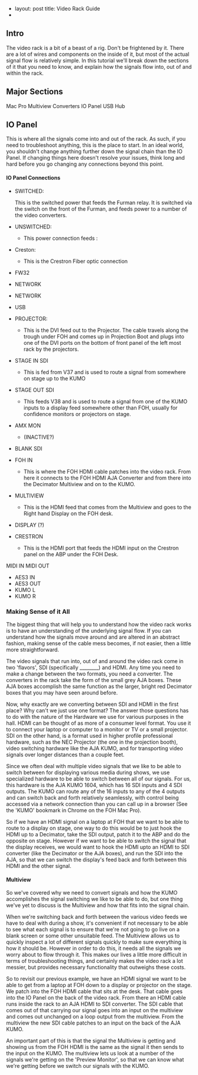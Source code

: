 -
  layout: post
  title: Video Rack Guide
-

## Intro

The video rack is a bit of a beast of a rig. Don't be frightened by it.
There are a lot of wires and components on the inside of it, but most of the actual signal flow is relatively simple. In this tutorial we'll break down the sections of it that you need to know, and explain how the signals flow into, out of and within the rack. 

## Major Sections

Mac Pro
Multiview
Converters
IO Panel
USB Hub

## IO Panel

This is where all the signals come into and out of the rack. As such, if you need to troubleshoot anything, this is the place to start. In an ideal world, you shouldn't change anything further down the signal chain than the IO Panel. If changing things here doesn't resolve your issues, think long and hard before you go changing any connections beyond this point.

#### IO Panel Connections

* SWITCHED:
  
  This is the switched power that feeds the Furman relay. It is switched via the switch on the front of the Furman, and feeds power to a number of the video converters.
  
* UNSWITCHED:

    * This power connection feeds :
    
* Creston:
  
  * This is the Crestron Fiber optic connection 

* FW32
* NETWORK
* NETWORK

* USB

* PROJECTOR:

    * This is the DVI feed out to the Projector. The cable travels along the trough under FOH and comes up in Projection Boot and plugs into one of the DVI ports on the bottom of front panel of the left most rack by the projectors. 
    
* STAGE IN SDI
    * This is fed from V37 and is used to route a signal from somewhere on stage up to the KUMO
* STAGE OUT SDI
    * This feeds V38 and is used to route a signal from one of the KUMO inputs to a display feed somewhere other than FOH, usually for confidence monitors or projectors on stage. 
* AMX MON 
    * (INACTIVE?)
* BLANK SDI
  
* FOH IN
    * This is where the FOH HDMI cable patches into the video rack. From here it connects to the FOH HDMI AJA Converter and from there into the Decimator Multiview and on to the KUMO.
* MULTIVIEW
    * This is the HDMI feed that comes from the Multiview and goes to the Right hand Display on the FOH desk.
* DISPLAY (?)
* CRESTRON
    * This is the HDMI port that feeds the HDMI input on the Crestron panel on the ABP under the FOH Desk. 

MIDI IN
MIDI OUT
* AES3 IN
* AES3 OUT
* KUMO L
* KUMO R

### Making Sense of it All

The biggest thing that will help you to understand how the video rack works is to have an understanding of the underlying signal flow. If you can understand how the signals move around and are altered in an abstract fashion, making sense of the cable mess becomes, if not easier, then a little more straightforward. 

The video signals that run into, out of and around the video rack come in two 'flavors', SDI (specifically ________) and HDMI. Any time you need to make a change between the two formats, you need a converter. The converters in the rack take the form of the small grey AJA boxes. These AJA boxes accomplish the same function as the larger, bright red Decimator boxes that you may have seen around before. 

Now, why exactly are we converting between SDI and HDMI in the first place? Why can't we just use one format? The answer those questions has to do with the nature of the Hardware we use for various purposes in the hall. HDMI can be thought of as more of a consumer level format. You use it to connect your laptop or computer to a monitor or TV or a small projector. SDI on the other hand, is a format used in higher profile professional hardware, such as the NEC Projector (the one in the projection booth), video switching hardware like the AJA KUMO, and for transporting video signals over longer distances than a couple feet. 

Since we often deal with multiple video signals that we like to be able to switch between for displaying various media during shows, we use specialized hardware to be able to switch between all of our signals. For us, this hardware is the AJA KUMO 1604, which has 16 SDI inputs and 4 SDI outputs. The KUMO can route any of the 16 inputs to any of the 4 outputs and can switch back and forth relatively seamlessly, with control being accessed via a network connection than you can call up in a browser (See the 'KUMO' bookmark in Chrome on the FOH Mac Pro). 

So if we have an HDMI signal on a laptop at FOH that we want to be able to route to a display on stage, one way to do this would be to just hook the HDMI up to a Decimator, take the SDI output, patch it to the ABP and do the opposite on stage. However if we want to be able to switch the signal that the display receives, we would want to hook the HDMI upto an HDMI to SDI converter (like the Decimator or the AJA boxes), and run the SDI into the AJA, so that we can switch the display's feed back and forth between this HDMI and the other signal. 

#### Multiview

So we've covered why we need to convert signals and how the KUMO accomplishes the signal switching we like to be able to do, but one thing we've yet to discuss is the Multiview and how that fits into the signal chain. 

When we're switching back and forth between the various video feeds we have to deal with during a show, it's convenient if not necessary to be able to see what each signal is to ensure that we're not going to go live on a blank screen or some other unsuitable feed. The Multiview allows us to quickly inspect a lot of different signals quickly to make sure everything is how it should be. However in order to do this, it needs all the signals we worry about to flow through it. This makes our lives a little more difficult in terms of troubleshooting things, and certainly makes the video rack a lot messier, but provides necessary functionality that outweighs these costs. 

So to revisit our previous example, we have an HDMI signal we want to be able to get from a laptop at FOH down to a display or projector on the stage. We patch into the FOH HDMI cable that sits at the desk. That cable goes into the IO Panel on the back of the video rack. From there an HDMI cable runs inside the rack to an AJA HDMI to SDI converter. The SDI cable that comes out of that carrying our signal goes into an input on the multiview and comes out unchanged on a loop output from the multiview. From the multiview the new SDI cable patches to an input on the back of the AJA KUMO. 

An important part of this is that the signal the Multiview is getting and showing us from the FOH HDMI is the same as the signal it then sends to the input on the KUMO. The multiview lets us look at a number of the signals we're getting on the 'Preview Monitor', so that we can know what we're getting before we switch our signals with the KUMO. 

